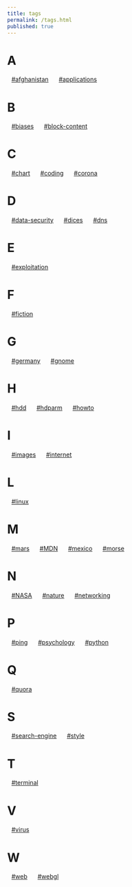 ```yaml
---
title: tags
permalink: /tags.html
published: true
---
```

<h1>A</h1><div class="flex-row; vam;" style="flex-wrap: wrap;"><a href="/tag/afghanistan.html" style="margin: 10px;">#afghanistan</a>
<a href="/tag/applications.html" style="margin: 10px;">#applications</a>
</div>
<h1>B</h1><div class="flex-row; vam;" style="flex-wrap: wrap;"><a href="/tag/biases.html" style="margin: 10px;">#biases</a>
<a href="/tag/block-content.html" style="margin: 10px;">#block-content</a>
</div>
<h1>C</h1><div class="flex-row; vam;" style="flex-wrap: wrap;"><a href="/tag/chart.html" style="margin: 10px;">#chart</a>
<a href="/tag/coding.html" style="margin: 10px;">#coding</a>
<a href="/tag/corona.html" style="margin: 10px;">#corona</a>
</div>
<h1>D</h1><div class="flex-row; vam;" style="flex-wrap: wrap;"><a href="/tag/data-security.html" style="margin: 10px;">#data-security</a>
<a href="/tag/dices.html" style="margin: 10px;">#dices</a>
<a href="/tag/dns.html" style="margin: 10px;">#dns</a>
</div>
<h1>E</h1><div class="flex-row; vam;" style="flex-wrap: wrap;"><a href="/tag/exploitation.html" style="margin: 10px;">#exploitation</a>
</div>
<h1>F</h1><div class="flex-row; vam;" style="flex-wrap: wrap;"><a href="/tag/fiction.html" style="margin: 10px;">#fiction</a>
</div>
<h1>G</h1><div class="flex-row; vam;" style="flex-wrap: wrap;"><a href="/tag/germany.html" style="margin: 10px;">#germany</a>
<a href="/tag/gnome.html" style="margin: 10px;">#gnome</a>
</div>
<h1>H</h1><div class="flex-row; vam;" style="flex-wrap: wrap;"><a href="/tag/hdd.html" style="margin: 10px;">#hdd</a>
<a href="/tag/hdparm.html" style="margin: 10px;">#hdparm</a>
<a href="/tag/howto.html" style="margin: 10px;">#howto</a>
</div>
<h1>I</h1><div class="flex-row; vam;" style="flex-wrap: wrap;"><a href="/tag/images.html" style="margin: 10px;">#images</a>
<a href="/tag/internet.html" style="margin: 10px;">#internet</a>
</div>
<h1>L</h1><div class="flex-row; vam;" style="flex-wrap: wrap;"><a href="/tag/linux.html" style="margin: 10px;">#linux</a>
</div>
<h1>M</h1><div class="flex-row; vam;" style="flex-wrap: wrap;"><a href="/tag/mars.html" style="margin: 10px;">#mars</a>
<a href="/tag/MDN.html" style="margin: 10px;">#MDN</a>
<a href="/tag/mexico.html" style="margin: 10px;">#mexico</a>
<a href="/tag/morse.html" style="margin: 10px;">#morse</a>
</div>
<h1>N</h1><div class="flex-row; vam;" style="flex-wrap: wrap;"><a href="/tag/NASA.html" style="margin: 10px;">#NASA</a>
<a href="/tag/nature.html" style="margin: 10px;">#nature</a>
<a href="/tag/networking.html" style="margin: 10px;">#networking</a>
</div>
<h1>P</h1><div class="flex-row; vam;" style="flex-wrap: wrap;"><a href="/tag/ping.html" style="margin: 10px;">#ping</a>
<a href="/tag/psychology.html" style="margin: 10px;">#psychology</a>
<a href="/tag/python.html" style="margin: 10px;">#python</a>
</div>
<h1>Q</h1><div class="flex-row; vam;" style="flex-wrap: wrap;"><a href="/tag/quora.html" style="margin: 10px;">#quora</a>
</div>
<h1>S</h1><div class="flex-row; vam;" style="flex-wrap: wrap;"><a href="/tag/search-engine.html" style="margin: 10px;">#search-engine</a>
<a href="/tag/style.html" style="margin: 10px;">#style</a>
</div>
<h1>T</h1><div class="flex-row; vam;" style="flex-wrap: wrap;"><a href="/tag/terminal.html" style="margin: 10px;">#terminal</a>
</div>
<h1>V</h1><div class="flex-row; vam;" style="flex-wrap: wrap;"><a href="/tag/virus.html" style="margin: 10px;">#virus</a>
</div>
<h1>W</h1><div class="flex-row; vam;" style="flex-wrap: wrap;"><a href="/tag/web.html" style="margin: 10px;">#web</a>
<a href="/tag/webgl.html" style="margin: 10px;">#webgl</a>
</div>

